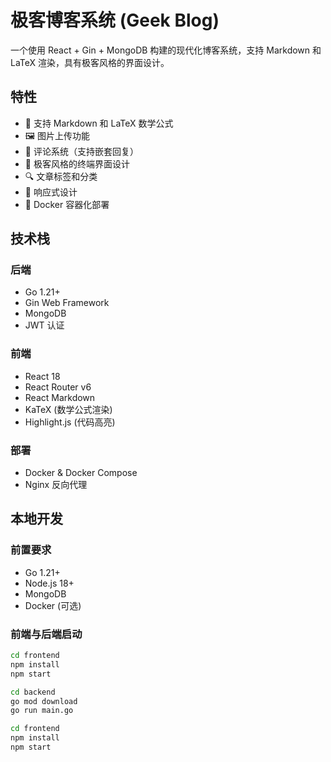 # 极客博客系统 (Geek Blog)

一个使用 React + Gin + MongoDB 构建的现代化博客系统，支持 Markdown 和 LaTeX 渲染，具有极客风格的界面设计。

## 特性

- 📝 支持 Markdown 和 LaTeX 数学公式
- 🖼️ 图片上传功能
- 💬 评论系统（支持嵌套回复）
- 🎨 极客风格的终端界面设计
- 🔍 文章标签和分类
- 📱 响应式设计
- 🐳 Docker 容器化部署

## 技术栈

### 后端
- Go 1.21+
- Gin Web Framework
- MongoDB
- JWT 认证

### 前端
- React 18
- React Router v6
- React Markdown
- KaTeX (数学公式渲染)
- Highlight.js (代码高亮)

### 部署
- Docker & Docker Compose
- Nginx 反向代理

## 本地开发

### 前置要求
- Go 1.21+
- Node.js 18+
- MongoDB
- Docker (可选)



### 前端与后端启动

```bash
cd frontend
npm install
npm start

cd backend
go mod download
go run main.go

cd frontend
npm install
npm start
